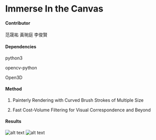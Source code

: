 # Immerse In the Canvas

#### Contributor
范晟祐
黃琬庭
李俊賢

#### Dependencies
python3

opencv-python

Open3D

#### Method

1. Painterly Rendering with Curved Brush Strokes of Multiple Size

2. Fast Cost-Volume Filtering for Visual Correspondence and Beyond


#### Results

![alt text](https://raw.githubusercontent.com/fjordyo0707/CGFinal-ImmerseIntheCanvas/master/img/1.png)
![alt text](https://raw.githubusercontent.com/fjordyo0707/CGFinal-ImmerseIntheCanvas/master/img/2.png)




